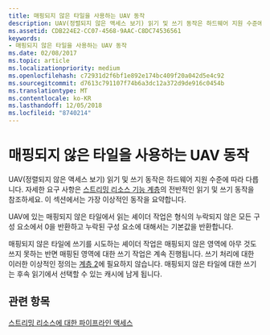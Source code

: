 ```yaml
---
title: 매핑되지 않은 타일을 사용하는 UAV 동작
description: UAV(정렬되지 않은 액세스 보기) 읽기 및 쓰기 동작은 하드웨어 지원 수준에 따라 다릅니다.
ms.assetid: CDB224E2-CC07-4568-9AAC-C8DC74536561
keywords:
- 매핑되지 않은 타일을 사용하는 UAV 동작
ms.date: 02/08/2017
ms.topic: article
ms.localizationpriority: medium
ms.openlocfilehash: c72931d2f6bf1e892e174bc409f20a042d5e4c92
ms.sourcegitcommit: d7613c791107f74b6a3dc12a372d9de916c0454b
ms.translationtype: MT
ms.contentlocale: ko-KR
ms.lasthandoff: 12/05/2018
ms.locfileid: "8740214"
---
```

# <a name="span-iddirect3dconceptsuavbehaviorwithnon-mappedtilesspanuav-behavior-with-non-mapped-tiles"></a><span id="direct3dconcepts.uav_behavior_with_non-mapped_tiles"></span>매핑되지 않은 타일을 사용하는 UAV 동작


UAV(정렬되지 않은 액세스 보기) 읽기 및 쓰기 동작은 하드웨어 지원 수준에 따라 다릅니다. 자세한 요구 사항은 [스트리밍 리소스 기능 계층](streaming-resources-features-tiers.md)의 전반적인 읽기 및 쓰기 동작을 참조하세요. 이 섹션에서는 가장 이상적인 동작을 요약합니다.

UAV에 있는 매핑되지 않은 타일에서 읽는 셰이더 작업은 형식의 누락되지 않은 모든 구성 요소에서 0을 반환하고 누락된 구성 요소에 대해서는 기본값을 반환합니다.

매핑되지 않은 타일에 쓰기를 시도하는 셰이더 작업은 매핑되지 않은 영역에 아무 것도 쓰지 못하는 반면 매핑된 영역에 대한 쓰기 작업은 계속 진행됩니다. 쓰기 처리에 대한 이러한 이상적인 정의는 [계층 2](tier-2.md)에 필요하지 않습니다. 매핑되지 않은 타일에 대한 쓰기는 후속 읽기에서 선택할 수 있는 캐시에 남게 됩니다.

## <a name="span-idrelated-topicsspanrelated-topics"></a><span id="related-topics"></span>관련 항목


[스트리밍 리소스에 대한 파이프라인 액세스](pipeline-access-to-streaming-resources.md)

 

 




